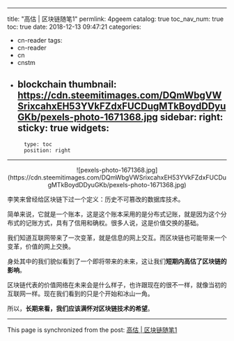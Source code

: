 
---
title: "高估 | 区块链随笔1"
permlink: 4pgeem
catalog: true
toc_nav_num: true
toc: true
date: 2018-12-13 09:47:21
categories:
- cn-reader
tags:
- cn-reader
- cn
- cnstm
- blockchain
thumbnail: https://cdn.steemitimages.com/DQmWbgVWSrixcahxEH53YVkFZdxFUCDugMTkBoydDDyuGKb/pexels-photo-1671368.jpg
sidebar:
    right:
        sticky: true
widgets:
    -
        type: toc
        position: right
---


<center>![pexels-photo-1671368.jpg](https://cdn.steemitimages.com/DQmWbgVWSrixcahxEH53YVkFZdxFUCDugMTkBoydDDyuGKb/pexels-photo-1671368.jpg)</center>

李笑来曾经给区块链下过一个定义：历史不可篡改的数据库技术。

简单来说，它就是一个账本，这是这个账本采用的是分布式记账，就是因为这个分布式的记账方式，具有了信用和确权。很多人说，这是价值交换的基础。

我们知道互联网带来了一次变革，就是信息的网上交互。而区块链也可能带来一个变革，价值的网上交换。

身处其中的我们貌似看到了一个即将带来的未来，这让我们**短期内高估了区块链的影响**。

区块链代表的价值网络在未来会是什么样子，也许跟现在的很不一样，就像当初的互联网一样。现在我们看到的只是个开始和冰山一角。

所以，**长期来看，我们应该满怀对区块链技术的希望**。

- - -

This page is synchronized from the post: [高估 | 区块链随笔1](https://steemit.com/@yellowbird/4pgeem)

